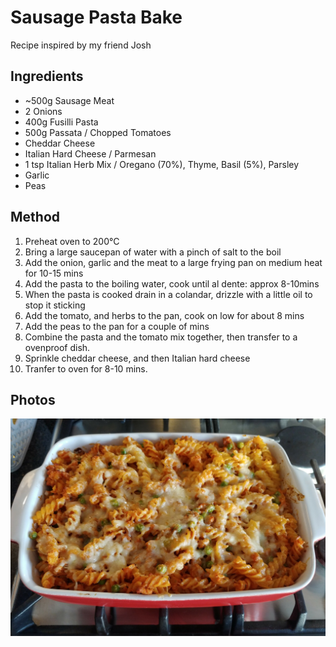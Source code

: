# Sausage Pasta Bake

Recipe inspired by my friend Josh

## Ingredients

- ~500g Sausage Meat
- 2 Onions
- 400g Fusilli Pasta
- 500g Passata / Chopped Tomatoes
- Cheddar Cheese
- Italian Hard Cheese / Parmesan
- 1 tsp Italian Herb Mix / Oregano (70%), Thyme, Basil (5%), Parsley
- Garlic
- Peas

## Method

1. Preheat oven to 200°C
2. Bring a large saucepan of water with a pinch of salt to the boil
3. Add the onion, garlic and the meat to a large frying pan on medium heat for 10-15 mins
4. Add the pasta to the boiling water, cook until al dente: approx 8-10mins
5. When the pasta is cooked drain in a colandar, drizzle with a little oil to stop it sticking
6. Add the tomato, and herbs to the pan, cook on low for about 8 mins
7. Add the peas to the pan for a couple of mins
8. Combine the pasta and the tomato mix together, then transfer to a ovenproof dish.
9. Sprinkle cheddar cheese, and then Italian hard cheese
10. Tranfer to oven for 8-10 mins.

## Photos

![](../images/sausage_pasta_bake_compressed.jpg)
